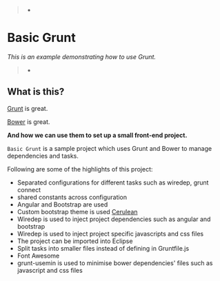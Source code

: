 > -
# Basic Grunt
*This is an example demonstrating how to use Grunt.*
>
> -

## What is this?
[Grunt](http://gruntjs.com) is great.

[Bower](http://bower.io) is great.

**And how we can use them to set up a small front-end project.**

`Basic Grunt` is a sample project which uses Grunt and Bower to manage dependencies and tasks.

Following are some of the highlights of this project:
- Separated configurations for different tasks such as wiredep, grunt connect
- shared constants across configuration
- Angular and Bootstrap are used
- Custom bootstrap theme is used [Cerulean](http://bootswatch.com)
- Wiredep is used to inject project dependencies such as angular and bootstrap
- Wiredep is used to inject project specific javascripts and css files
- The project can be imported into Eclipse
- Split tasks into smaller files instead of defining in Gruntfile.js
- Font Awesome
- grunt-usemin is used to minimise bower dependencies' files such as javascript and css files